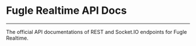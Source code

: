 # Fugle Realtime API Docs
---
The official API documentations of REST and Socket.IO endpoints for Fugle Realtime.
